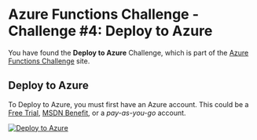 # Azure Functions Challenge - Challenge #4: Deploy to Azure

You have found the **Deploy to Azure** Challenge, which is part of the [Azure Functions Challenge](https://functionschallenge.azure.com) site.

## Deploy to Azure

To Deploy to Azure, you must first have an Azure account. This could be a [Free Trial](https://azure.microsoft.com/en-us/free), [MSDN Benefit](https://azure.microsoft.com/en-us/pricing/member-offers/msdn-benefits), or a *pay-as-you-go* account.

<a href="https://portal.azure.com/#create/Microsoft.Template/uri/https%3A%2F%2Fraw.githubusercontent.com%2Fazure-appservice-samples%2Fcodercards%2Fmaster%2Fazuredeploy.json" target="_blank">![Deploy to Azure](http://azuredeploy.net/deploybutton.png)</a> 